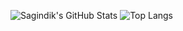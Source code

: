 ![Sagindik's GitHub Stats](https://github-readme-stats.vercel.app/api?username=sagindik2003&show_icons=true&theme=vue-dark&hide=stars)
![Top Langs](https://github-readme-stats.vercel.app/api/top-langs/?username=sagindik2003&layout=compact&theme=vue-dark)
